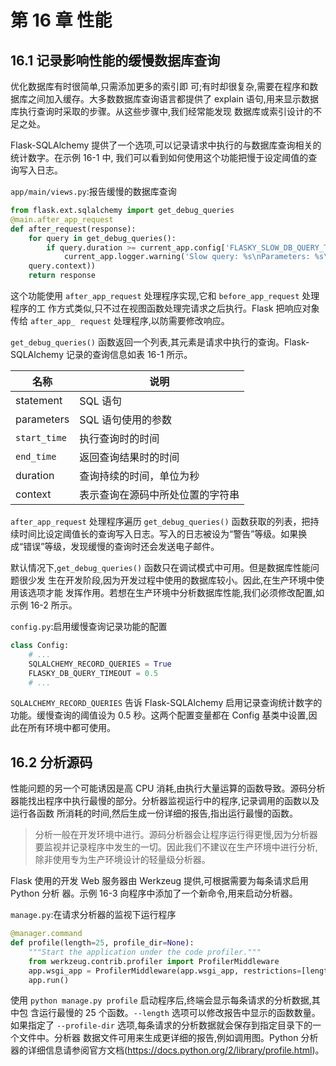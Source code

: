 # 第 16 章 性能

## 16.1 记录影响性能的缓慢数据库查询

优化数据库有时很简单,只需添加更多的索引即 可;有时却很复杂,需要在程序和数据库之间加入缓存。大多数数据库查询语言都提供了 explain 语句,用来显示数据库执行查询时采取的步骤。从这些步骤中,我们经常能发现 数据库或索引设计的不足之处。

Flask-SQLAlchemy 提供了一个选项,可以记录请求中执行的与数据库查询相关的统计数字。在示例 16-1 中, 我们可以看到如何使用这个功能把慢于设定阈值的查询写入日志。

`app/main/views.py`:报告缓慢的数据库查询

```python
from flask.ext.sqlalchemy import get_debug_queries
@main.after_app_request
def after_request(response):
	for query in get_debug_queries():
		if query.duration >= current_app.config['FLASKY_SLOW_DB_QUERY_TIME']:
			current_app.logger.warning('Slow query: %s\nParameters: %s\nDuration: %fs\nContext: %s\n' % (query.statement, query.parameters, query.duration,
    query.context))
	return response
```

这个功能使用 `after_app_request` 处理程序实现,它和 `before_app_request` 处理程序的工 作方式类似,只不过在视图函数处理完请求之后执行。Flask 把响应对象传给 `after_app_ request` 处理程序,以防需要修改响应。

`get_debug_queries()` 函数返回一个列表,其元素是请求中执行的查询。Flask-SQLAlchemy 记录的查询信息如表 16-1 所示。

| 名称           | 说明               |
| ------------ | ---------------- |
| statement    | SQL 语句           |
| parameters   | SQL 语句使用的参数      |
| `start_time` | 执行查询时的时间         |
| `end_time`   | 返回查询结果时的时间       |
| duration     | 查询持续的时间，单位为秒     |
| context      | 表示查询在源码中所处位置的字符串 |

`after_app_request` 处理程序遍历 `get_debug_queries()` 函数获取的列表，把持续时间比设定阈值长的查询写入日志。写入的日志被设为“警告”等级。如果换成“错误”等级，发现缓慢的查询时还会发送电子邮件。

默认情况下,`get_debug_queries()` 函数只在调试模式中可用。但是数据库性能问题很少发 生在开发阶段,因为开发过程中使用的数据库较小。因此,在生产环境中使用该选项才能 发挥作用。若想在生产环境中分析数据库性能,我们必须修改配置,如示例 16-2 所示。

`config.py`:启用缓慢查询记录功能的配置

```python
class Config:
    # ...
    SQLALCHEMY_RECORD_QUERIES = True
    FLASKY_DB_QUERY_TIMEOUT = 0.5
    # ...
```

`SQLALCHEMY_RECORD_QUERIES` 告诉 Flask-SQLAlchemy 启用记录查询统计数字的功能。缓慢查询的阈值设为 0.5 秒。这两个配置变量都在 Config 基类中设置,因此在所有环境中都可使用。

## 16.2 分析源码

性能问题的另一个可能诱因是高 CPU 消耗,由执行大量运算的函数导致。源码分析器能找出程序中执行最慢的部分。分析器监视运行中的程序,记录调用的函数以及运行各函数 所消耗的时间,然后生成一份详细的报告,指出运行最慢的函数。

>   分析一般在开发环境中进行。源码分析器会让程序运行得更慢,因为分析器 要监视并记录程序中发生的一切。因此我们不建议在生产环境中进行分析, 除非使用专为生产环境设计的轻量级分析器。

Flask 使用的开发 Web 服务器由 Werkzeug 提供,可根据需要为每条请求启用 Python 分析 器。示例 16-3 向程序中添加了一个新命令,用来启动分析器。

`manage.py`:在请求分析器的监视下运行程序

```python
@manager.command
def profile(length=25, profile_dir=None):
	"""Start the application under the code profiler."""
	from werkzeug.contrib.profiler import ProfilerMiddleware
	app.wsgi_app = ProfilerMiddleware(app.wsgi_app, restrictions=[length],profile_dir=profile_dir)
	app.run()
```

使用 `python manage.py profile` 启动程序后,终端会显示每条请求的分析数据,其中包 含运行最慢的 25 个函数。`--length` 选项可以修改报告中显示的函数数量。如果指定了 `--profile-dir` 选项,每条请求的分析数据就会保存到指定目录下的一个文件中。分析器 数据文件可用来生成更详细的报告,例如调用图。Python 分析器的详细信息请参阅官方文档(https://docs.python.org/2/library/profile.html)。

